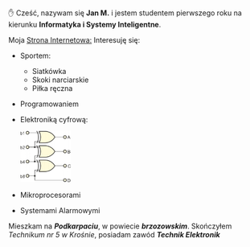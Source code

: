 :raised_hand: Cześć, nazywam się **Jan M.** i jestem studentem pierwszego roku na kierunku **Informatyka i Systemy Inteligentne**.

Moja [Strona Internetowa:](https://archiray1.github.io/)
Interesuję się:

- Sportem:
  - Siatkówka
  - Skoki narciarskie
  - Piłka ręczna

- Programowaniem

- Elektroniką cyfrową:

  <picture align="top">
  <img src="images/0018.p1.gif" width="100" title="frog">
  </picture>
- Mikroprocesorami
- Systemami Alarmowymi

Mieszkam na _**Podkarpaciu**_, w powiecie _**brzozowskim**_. Skończyłem *Technikum nr 5 w Krośnie*, posiadam zawód ***Technik Elektronik***

